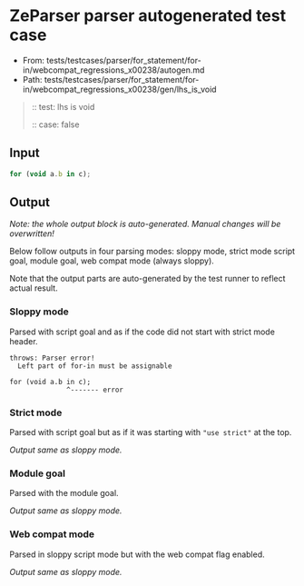 # ZeParser parser autogenerated test case

- From: tests/testcases/parser/for_statement/for-in/webcompat_regressions_x00238/autogen.md
- Path: tests/testcases/parser/for_statement/for-in/webcompat_regressions_x00238/gen/lhs_is_void

> :: test: lhs is void
>
> :: case: false

## Input


`````js
for (void a.b in c);
`````

## Output

_Note: the whole output block is auto-generated. Manual changes will be overwritten!_

Below follow outputs in four parsing modes: sloppy mode, strict mode script goal, module goal, web compat mode (always sloppy).

Note that the output parts are auto-generated by the test runner to reflect actual result.

### Sloppy mode

Parsed with script goal and as if the code did not start with strict mode header.

`````
throws: Parser error!
  Left part of for-in must be assignable

for (void a.b in c);
              ^------- error
`````

### Strict mode

Parsed with script goal but as if it was starting with `"use strict"` at the top.

_Output same as sloppy mode._

### Module goal

Parsed with the module goal.

_Output same as sloppy mode._

### Web compat mode

Parsed in sloppy script mode but with the web compat flag enabled.

_Output same as sloppy mode._
